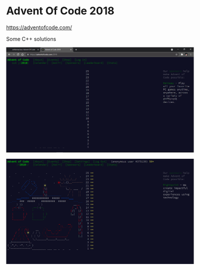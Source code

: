 # Advent Of Code 2018 
https://adventofcode.com/

Some C++ solutions

![Title Screenshot](sshot.png)

![Title Screenshot](sshotx.png)

